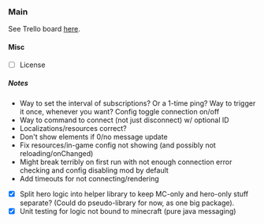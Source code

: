 ### Main
See Trello board [here](https://trello.com/b/XwNjGwyC).

#### Misc
- [ ] License

##### Notes
* Way to set the interval of subscriptions? Or a 1-time ping? Way to trigger it once, whenever you want?
Config toggle connection on/off
* Way to command to connect (not just disconnect) w/ optional ID
* Localizations/resources correct?
* Don't show elements if 0/no message update
* Fix resources/in-game config not showing (and possibly not reloading/onChanged)
* Might break terribly on first run with not enough connection error checking and config disabling mod by default
* Add timeouts for not connecting/rendering
- [X] Split hero logic into helper library to keep MC-only and hero-only stuff separate? (Could do pseudo-library for now, as one big package).
- [X] Unit testing for logic not bound to minecraft (pure java messaging)
